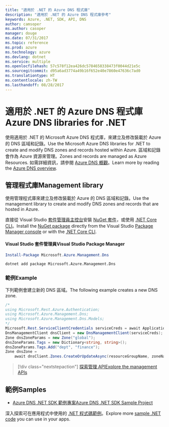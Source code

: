 ```yaml
---
title: "適用於 .NET 的 Azure DNS 程式庫"
description: "適用於 .NET 的 Azure DNS 程式庫參考"
keywords: Azure, .NET, SDK, API, DNS
author: camsoper
ms.author: casoper
manager: douge
ms.date: 07/31/2017
ms.topic: reference
ms.prod: azure
ms.technology: azure
ms.devlang: dotnet
ms.service: multiple
ms.openlocfilehash: 57c578f12ea426dc5784658338473f0044d21e5c
ms.sourcegitcommit: d95a6ad3774a49b16f652e40e7860e47636c7ad0
ms.translationtype: HT
ms.contentlocale: zh-TW
ms.lasthandoff: 08/28/2017
---
```

# <a name="azure-dns-libraries-for-net"></a><span data-ttu-id="71ad2-104">適用於 .NET 的 Azure DNS 程式庫</span><span class="sxs-lookup"><span data-stu-id="71ad2-104">Azure DNS libraries for .NET</span></span>

<span data-ttu-id="71ad2-105">使用適用於 .NET 的 Microsoft Azure DNS 程式庫，來建立及修改裝載於 Azure 的 DNS 區域和記錄。</span><span class="sxs-lookup"><span data-stu-id="71ad2-105">Use the Microsoft Azure DNS libraries for .NET to create and modify DNS zones and records hosted within Azure.</span></span> <span data-ttu-id="71ad2-106">區域和記錄會作為 Azure 資源來管理。</span><span class="sxs-lookup"><span data-stu-id="71ad2-106">Zones and records are managed as Azure Resources.</span></span> <span data-ttu-id="71ad2-107">如需詳細資訊，請參閱 [Azure DNS 概觀](/azure/dns/dns-overview)。</span><span class="sxs-lookup"><span data-stu-id="71ad2-107">Learn more by reading the [Azure DNS overview](/azure/dns/dns-overview).</span></span>

## <a name="management-library"></a><span data-ttu-id="71ad2-108">管理程式庫</span><span class="sxs-lookup"><span data-stu-id="71ad2-108">Management library</span></span>

<span data-ttu-id="71ad2-109">使用管理程式庫來建立及修改裝載於 Azure 的 DNS 區域和記錄。</span><span class="sxs-lookup"><span data-stu-id="71ad2-109">Use the management library to create and modify DNS zones and records that are hosted in Azure.</span></span>

<span data-ttu-id="71ad2-110">直接從 Visual Studio [套件管理員主控台][PackageManager]安裝 [NuGet 套件](https://www.nuget.org/packages/Microsoft.Azure.Management.Dns)，或使用 [.NET Core CLI][DotNetCLI]。</span><span class="sxs-lookup"><span data-stu-id="71ad2-110">Install the [NuGet package](https://www.nuget.org/packages/Microsoft.Azure.Management.Dns) directly from the Visual Studio [Package Manager console][PackageManager] or with the [.NET Core CLI][DotNetCLI].</span></span>

#### <a name="visual-studio-package-manager"></a><span data-ttu-id="71ad2-111">Visual Studio 套件管理員</span><span class="sxs-lookup"><span data-stu-id="71ad2-111">Visual Studio Package Manager</span></span>

```powershell
Install-Package Microsoft.Azure.Management.Dns
```

```bash
dotnet add package Microsoft.Azure.Management.Dns
```

### <a name="example"></a><span data-ttu-id="71ad2-112">範例</span><span class="sxs-lookup"><span data-stu-id="71ad2-112">Example</span></span>

<span data-ttu-id="71ad2-113">下列範例會建立新的 DNS 區域。</span><span class="sxs-lookup"><span data-stu-id="71ad2-113">The following example creates a new DNS zone.</span></span>

```csharp
/*
using Microsoft.Rest.Azure.Authentication;
using Microsoft.Azure.Management.Dns;
using Microsoft.Azure.Management.Dns.Models;
*/
Microsoft.Rest.ServiceClientCredentials serviceCreds = await ApplicationTokenProvider.LoginSilentAsync(tenantId, clientId, secret);
DnsManagementClient dnsClient = new DnsManagementClient(serviceCreds);            
Zone dnsZoneParams = new Zone("global");
dnsZoneParams.Tags = new Dictionary<string, string>();
dnsZoneParams.Tags.Add("dept", "finance");
Zone dnsZone =
    await dnsClient.Zones.CreateOrUpdateAsync(resourceGroupName, zoneName, dnsZoneParams, null, "*");
```

> [!div class="nextstepaction"]
> [<span data-ttu-id="71ad2-114">探索管理 API</span><span class="sxs-lookup"><span data-stu-id="71ad2-114">Explore the management APIs</span></span>](/dotnet/api/overview/azure/dns/management)

## <a name="samples"></a><span data-ttu-id="71ad2-115">範例</span><span class="sxs-lookup"><span data-stu-id="71ad2-115">Samples</span></span>

* [<span data-ttu-id="71ad2-116">Azure DNS .NET SDK 範例專案</span><span class="sxs-lookup"><span data-stu-id="71ad2-116">Azure DNS .NET SDK Sample Project</span></span>](https://www.microsoft.com/download/details.aspx?id=47268)

<span data-ttu-id="71ad2-117">深入探索可在應用程式中使用的 [.NET 程式碼範例](https://azure.microsoft.com/resources/samples/?platform=dotnet)。</span><span class="sxs-lookup"><span data-stu-id="71ad2-117">Explore more [sample .NET code](https://azure.microsoft.com/resources/samples/?platform=dotnet) you can use in your apps.</span></span>

[PackageManager]: https://docs.microsoft.com/nuget/tools/package-manager-console
[DotNetCLI]: https://docs.microsoft.com/dotnet/core/tools/dotnet-add-package
